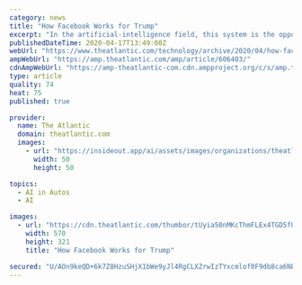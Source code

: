 ```yaml
---
category: news
title: "How Facebook Works for Trump"
excerpt: "In the artificial-intelligence field, this system is the opposite of self-driving cars or robots or virtual assistants: a deeply boring, basically invisible application of machine learning that is dramatically reshaping our lives not someday, but right now. Facebook wired a machine into electoral decision making. Political campaigns have ceased ..."
publishedDateTime: 2020-04-17T13:49:00Z
webUrl: "https://www.theatlantic.com/technology/archive/2020/04/how-facebooks-ad-technology-helps-trump-win/606403/"
ampWebUrl: "https://amp.theatlantic.com/amp/article/606403/"
cdnAmpWebUrl: "https://amp-theatlantic-com.cdn.ampproject.org/c/s/amp.theatlantic.com/amp/article/606403/"
type: article
quality: 74
heat: 75
published: true

provider:
  name: The Atlantic
  domain: theatlantic.com
  images:
    - url: "https://insideout.app/ai/assets/images/organizations/theatlantic.com-50x50.jpg"
      width: 50
      height: 50

topics:
  - AI in Autos
  - AI

images:
  - url: "https://cdn.theatlantic.com/thumbor/tUyia50nMKcThmFLEx4TGD5fU-o=/0x85:2000x1210/570x321/media/img/mt/2020/04/WebArt_IanBogost_FacebookTrump_1/original.jpg"
    width: 570
    height: 321
    title: "How Facebook Works for Trump"

secured: "U/AOn9keQD+6k7Z8HzuSHjX1bWe9yJl4RgCLXZrwIzTYxcmlof0F9db8ca6NB3W8cyL+yl6Hy26Q7195bRer96ucFrc64ToEOCBwvwJbn5eiITeZyPtlETfssSWBKGrMmnLExRZXtnIpIlBkD/u+QjQxTihX3qMse6Kp5mY5mkgEk572nrbJWH8FNI40bkAy37tXxMqkvYsZA7cQN0y0aQqaAX9gum93AHkBnAvjGDkuc1NmUx3wI8cyOi5rx7sysd6qjGiHf6FnU6+S5hXAgDtAGoZiiUNvYPEHufa/t6f19Se7V6yxRAQ3+oNNxSXlT71v6iyM5jRtoPCPiNlRr+jNDelbqH6t7hB9+1EqmeS3iFlTc00l4bTrb+PGrP8UYzemQEbP4Q9+VVJw38q7ZVhHeLdO83tY77WmU8rKTZdujAe/3oRBjuiSIF9zmk6WCwoZhduNYCl+6F8koU/v9pKiVmulu4O0V7P4VzA4cZk=;Q2cWwTTuz3HhSRaRONtzog=="
---
```



